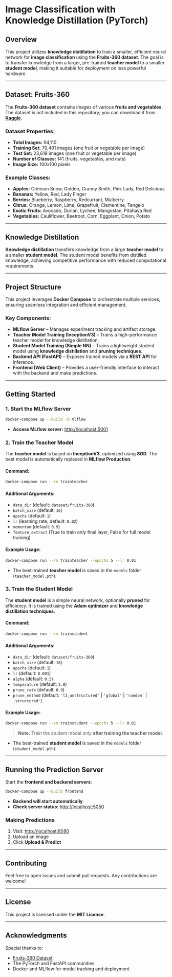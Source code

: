 # Image Classification with Knowledge Distillation (PyTorch)

## Overview
This project utilizes **knowledge distillation** to train a smaller, efficient neural network for **image classification** using the **Fruits-360 dataset**. The goal is to transfer knowledge from a larger, pre-trained **teacher model** to a smaller **student model**, making it suitable for deployment on less powerful hardware.

---

## Dataset: Fruits-360
The **Fruits-360 dataset** contains images of various **fruits and vegetables**. The dataset is not included in this repository; you can download it from **[Kaggle](https://www.kaggle.com/datasets/moltean/fruits/)**.

### Dataset Properties:
- **Total Images:** 94,110
- **Training Set:** 70,491 images (one fruit or vegetable per image)
- **Test Set:** 23,619 images (one fruit or vegetable per image)
- **Number of Classes:** 141 (fruits, vegetables, and nuts)
- **Image Size:** 100x100 pixels

### Example Classes:
- **Apples:** Crimson Snow, Golden, Granny Smith, Pink Lady, Red Delicious
- **Bananas:** Yellow, Red, Lady Finger
- **Berries:** Blueberry, Raspberry, Redcurrant, Mulberry
- **Citrus:** Orange, Lemon, Lime, Grapefruit, Clementine, Tangelo
- **Exotic Fruits:** Avocado, Durian, Lychee, Mangostan, Pitahaya Red
- **Vegetables:** Cauliflower, Beetroot, Corn, Eggplant, Onion, Potato

---

## Knowledge Distillation
**Knowledge distillation** transfers knowledge from a large **teacher model** to a smaller **student model**. The student model benefits from distilled knowledge, achieving competitive performance with reduced computational requirements.

---

## Project Structure
This project leverages **Docker Compose** to orchestrate multiple services, ensuring seamless integration and efficient management.

### Key Components:
- **MLflow Server** – Manages experiment tracking and artifact storage.
- **Teacher Model Training (InceptionV3)** – Trains a high-performance teacher model for knowledge distillation.
- **Student Model Training (Simple NN)** – Trains a lightweight student model using **knowledge distillation** and **pruning techniques**.
- **Backend API (FastAPI)** – Exposes trained models via a **REST API** for inference.
- **Frontend (Web Client)** – Provides a user-friendly interface to interact with the backend and make predictions.

---

## Getting Started

### 1. Start the MLflow Server
```sh
docker-compose up --build -d mlflow
```
- **Access MLflow server:** [http://localhost:5001](http://localhost:5001)

### 2. Train the Teacher Model
The **teacher model** is based on **InceptionV3**, optimized using **SGD**. The best model is automatically replaced in **MLflow Production**.

#### Command:
```sh
docker-compose run --rm trainteacher
```
#### Additional Arguments:
- `data_dir` (default: `dataset/fruits-360`)
- `batch_size` (default: `16`)
- `epochs` (default: `1`)
- `lr` (learning rate, default: `0.02`)
- `momentum` (default: `0.9`)
- `feature_extract` (True to train only final layer, False for full model training)

#### Example Usage:
```sh
docker-compose run --rm trainteacher --epochs 5 --lr 0.01
```
- The best-trained **teacher model** is saved in the `models` folder (`teacher_model.pth`).

### 3. Train the Student Model
The **student model** is a simple neural network, optionally **pruned** for efficiency. It is trained using the **Adam optimizer** and **knowledge distillation techniques**.

#### Command:
```sh
docker-compose run --rm trainstudent
```
#### Additional Arguments:
- `data_dir` (default: `dataset/fruits-360`)
- `batch_size` (default: `16`)
- `epochs` (default: `1`)
- `lr` (default: `0.001`)
- `alpha` (default: `0.5`)
- `temperature` (default: `2.0`)
- `prune_rate` (default: `0.9`)
- `prune_method` (default: `'l1_unstructured'` | `'global'` | `'random'` | `'structured'`)

#### Example Usage:
```sh
docker-compose run --rm trainstudent --epochs 5 --lr 0.01
```
> **Note:** Train the student model only **after training the teacher model**.
- The best-trained **student model** is saved in the `models` folder (`student_model.pth`).

---

## Running the Prediction Server
Start the **frontend and backend servers**:
```sh
docker-compose up --build frontend
```
- **Backend will start automatically**.
- **Check server status:** [http://localhost:5050](http://localhost:5050)

### Making Predictions
1. Visit: [http://localhost:8080](http://localhost:8080)
2. Upload an image
3. Click **Upload & Predict**

---

## Contributing
Feel free to open issues and submit pull requests. Any contributions are welcome!

---

## License
This project is licensed under the **MIT License**.

---

## Acknowledgments
Special thanks to:
- [Fruits-360 Dataset](https://www.kaggle.com/datasets/moltean/fruits/)
- The PyTorch and FastAPI communities
- Docker and MLflow for model tracking and deployment

